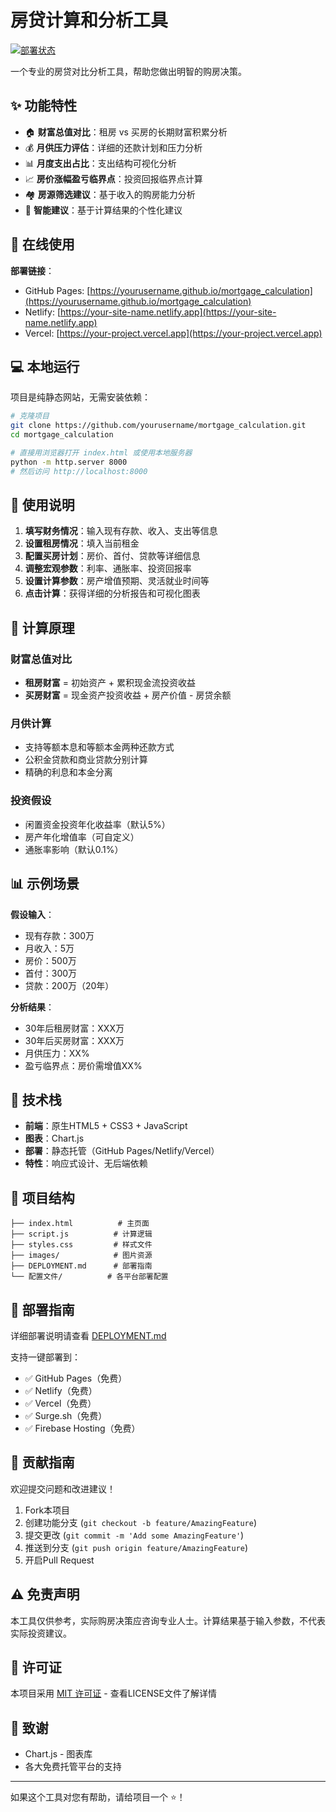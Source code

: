 # 房贷计算和分析工具

[![部署状态](https://api.netlify.com/api/v1/badges/your-site-id/deploy-status)](https://app.netlify.com/sites/your-site-name/deploys)

一个专业的房贷对比分析工具，帮助您做出明智的购房决策。

## ✨ 功能特性

- 🏠 **财富总值对比**：租房 vs 买房的长期财富积累分析
- 💰 **月供压力评估**：详细的还款计划和压力分析
- 📊 **月度支出占比**：支出结构可视化分析
- 📈 **房价涨幅盈亏临界点**：投资回报临界点计算
- 🏘️ **房源筛选建议**：基于收入的购房能力分析
- 🤖 **智能建议**：基于计算结果的个性化建议

## 🚀 在线使用

**部署链接**：
- GitHub Pages: [https://yourusername.github.io/mortgage_calculation](https://yourusername.github.io/mortgage_calculation)
- Netlify: [https://your-site-name.netlify.app](https://your-site-name.netlify.app)
- Vercel: [https://your-project.vercel.app](https://your-project.vercel.app)

## 💻 本地运行

项目是纯静态网站，无需安装依赖：

```bash
# 克隆项目
git clone https://github.com/yourusername/mortgage_calculation.git
cd mortgage_calculation

# 直接用浏览器打开 index.html 或使用本地服务器
python -m http.server 8000
# 然后访问 http://localhost:8000
```

## 📝 使用说明

1. **填写财务情况**：输入现有存款、收入、支出等信息
2. **设置租房情况**：填入当前租金
3. **配置买房计划**：房价、首付、贷款等详细信息
4. **调整宏观参数**：利率、通胀率、投资回报率
5. **设置计算参数**：房产增值预期、灵活就业时间等
6. **点击计算**：获得详细的分析报告和可视化图表

## 🎯 计算原理

### 财富总值对比
- **租房财富** = 初始资产 + 累积现金流投资收益
- **买房财富** = 现金资产投资收益 + 房产价值 - 房贷余额

### 月供计算
- 支持等额本息和等额本金两种还款方式
- 公积金贷款和商业贷款分别计算
- 精确的利息和本金分离

### 投资假设
- 闲置资金投资年化收益率（默认5%）
- 房产年化增值率（可自定义）
- 通胀率影响（默认0.1%）

## 📊 示例场景

**假设输入**：
- 现有存款：300万
- 月收入：5万
- 房价：500万
- 首付：300万
- 贷款：200万（20年）

**分析结果**：
- 30年后租房财富：XXX万
- 30年后买房财富：XXX万
- 月供压力：XX%
- 盈亏临界点：房价需增值XX%

## 🔧 技术栈

- **前端**：原生HTML5 + CSS3 + JavaScript
- **图表**：Chart.js
- **部署**：静态托管（GitHub Pages/Netlify/Vercel）
- **特性**：响应式设计、无后端依赖

## 📂 项目结构

```
├── index.html          # 主页面
├── script.js          # 计算逻辑
├── styles.css         # 样式文件
├── images/            # 图片资源
├── DEPLOYMENT.md      # 部署指南
└── 配置文件/          # 各平台部署配置
```

## 🚀 部署指南

详细部署说明请查看 [DEPLOYMENT.md](DEPLOYMENT.md)

支持一键部署到：
- ✅ GitHub Pages（免费）
- ✅ Netlify（免费）
- ✅ Vercel（免费）
- ✅ Surge.sh（免费）
- ✅ Firebase Hosting（免费）

## 🤝 贡献指南

欢迎提交问题和改进建议！

1. Fork本项目
2. 创建功能分支 (`git checkout -b feature/AmazingFeature`)
3. 提交更改 (`git commit -m 'Add some AmazingFeature'`)
4. 推送到分支 (`git push origin feature/AmazingFeature`)
5. 开启Pull Request

## ⚠️ 免责声明

本工具仅供参考，实际购房决策应咨询专业人士。计算结果基于输入参数，不代表实际投资建议。

## 📄 许可证

本项目采用 [MIT 许可证](LICENSE) - 查看LICENSE文件了解详情

## 🙏 致谢

- Chart.js - 图表库
- 各大免费托管平台的支持

---

如果这个工具对您有帮助，请给项目一个 ⭐️！
